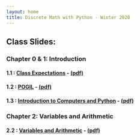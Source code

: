 ```yaml
---
layout: home
title: Discrete Math with Python - Winter 2020
---
```


## Class Slides:

### Chapter 0 & 1: Introduction

#### 1.1 : [Class Expectations](Slides/01_Introduction/Introduction%20to%20the%20Course.html) - [(pdf)](Slides/01_Introduction/Introduction%20to%20the%20Course.pdf)

#### 1.2 : [POGIL](Slids/../Slides/01_Introduction/Introduction%20to%20POGIL.html) - [(pdf)](Slides/01_Introduction/Introduction%20to%20POGIL.pdf)

#### 1.3 : [Introduction to Computers and Python](Slides/01_Introduction/Introduction%20to%20Computers%20and%20Python.html) - [(pdf)](Slides/01_Introduction/Introduction%20to%20Computers%20and%20Python.pdf)

### Chapter 2: Variables and Arithmetic

#### 2.2 : [Variables and Arithmetic](Slides/02_Variables%20and%20Arithmetic/Chapter%202.html) - [(pdf)](Slides/02_Variables%20and%20Arithmetic/Chapter%202.pdf)